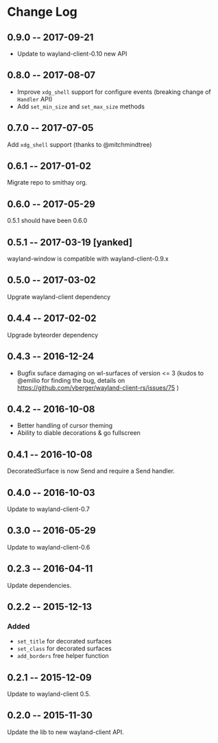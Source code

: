 # Change Log

## 0.9.0 -- 2017-09-21

- Update to wayland-client-0.10 new API

## 0.8.0 -- 2017-08-07

- Improve `xdg_shell` support for configure events (breaking change of `Handler` API)
- Add `set_min_size` and `set_max_size` methods

## 0.7.0 -- 2017-07-05

Add `xdg_shell` support (thanks to @mitchmindtree)

## 0.6.1 -- 2017-01-02

Migrate repo to smithay org.

## 0.6.0 -- 2017-05-29

0.5.1 should have been 0.6.0

## 0.5.1 -- 2017-03-19 [yanked]

wayland-window is compatible with wayland-client-0.9.x

## 0.5.0 -- 2017-03-02

Upgrate wayland-client dependency

## 0.4.4 -- 2017-02-02

Upgrade byteorder dependency

## 0.4.3 -- 2016-12-24

- Bugfix suface damaging on wl-surfaces of version <= 3 (kudos to @emilio for finding the bug,
  details on https://github.com/vberger/wayland-client-rs/issues/75 )

## 0.4.2 -- 2016-10-08

- Better handling of cursor theming
- Ability to diable decorations & go fullscreen

## 0.4.1 -- 2016-10-08

DecoratedSurface is now Send and require a Send handler.

## 0.4.0 -- 2016-10-03

Update to wayland-client-0.7

## 0.3.0 -- 2016-05-29

Update to wayland-client-0.6

## 0.2.3 -- 2016-04-11

Update dependencies.

## 0.2.2 -- 2015-12-13

### Added

- `set_title` for decorated surfaces
- `set_class` for decorated surfaces
- `add_borders` free helper function

## 0.2.1 -- 2015-12-09

Update to wayland-client 0.5.

## 0.2.0 -- 2015-11-30

Update the lib to new wayland-client API.
